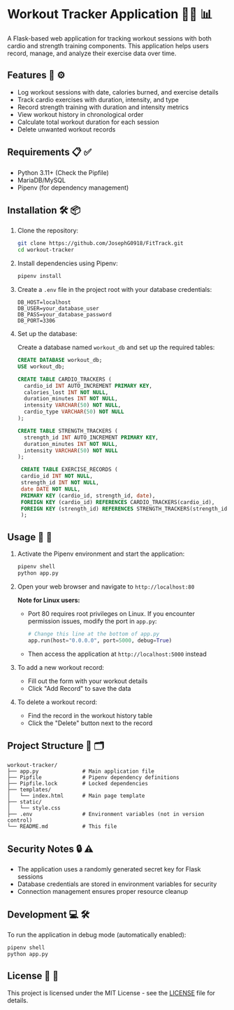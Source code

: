 # Workout Tracker Application 🏋️‍♂️ 📊

A Flask-based web application for tracking workout sessions with both cardio and strength training components. This application helps users record, manage, and analyze their exercise data over time.

## Features 🔧 ⚙️

- Log workout sessions with date, calories burned, and exercise details
- Track cardio exercises with duration, intensity, and type
- Record strength training with duration and intensity metrics
- View workout history in chronological order
- Calculate total workout duration for each session
- Delete unwanted workout records

## Requirements 📋 ✅

- Python 3.11+ (Check the Pipfile)
- MariaDB/MySQL
- Pipenv (for dependency management)

## Installation 🛠️ 📦

1. Clone the repository:
   ```bash
   git clone https://github.com/JosephG0918/FitTrack.git
   cd workout-tracker
   ```

2. Install dependencies using Pipenv:
   ```bash
   pipenv install
   ```

3. Create a `.env` file in the project root with your database credentials:
   ```
   DB_HOST=localhost
   DB_USER=your_database_user
   DB_PASS=your_database_password
   DB_PORT=3306
   ```

4. Set up the database:
   
   Create a database named `workout_db` and set up the required tables:

   ```sql
   CREATE DATABASE workout_db;
   USE workout_db;

   CREATE TABLE CARDIO_TRACKERS (
     cardio_id INT AUTO_INCREMENT PRIMARY KEY,
     calories_lost INT NOT NULL,
     duration_minutes INT NOT NULL,
     intensity VARCHAR(50) NOT NULL,
     cardio_type VARCHAR(50) NOT NULL
   );

   CREATE TABLE STRENGTH_TRACKERS (
     strength_id INT AUTO_INCREMENT PRIMARY KEY,
     duration_minutes INT NOT NULL,
     intensity VARCHAR(50) NOT NULL
   );

    CREATE TABLE EXERCISE_RECORDS (
    cardio_id INT NOT NULL,
    strength_id INT NOT NULL,
    date DATE NOT NULL,
    PRIMARY KEY (cardio_id, strength_id, date),
    FOREIGN KEY (cardio_id) REFERENCES CARDIO_TRACKERS(cardio_id),
    FOREIGN KEY (strength_id) REFERENCES STRENGTH_TRACKERS(strength_id)
    );
   ```

## Usage 📝 🚀

1. Activate the Pipenv environment and start the application:
   ```bash
   pipenv shell
   python app.py
   ```

2. Open your web browser and navigate to `http://localhost:80`

   **Note for Linux users:** 
   - Port 80 requires root privileges on Linux. If you encounter permission issues, modify the port in `app.py`:
     ```python
     # Change this line at the bottom of app.py
     app.run(host="0.0.0.0", port=5000, debug=True)
     ```
   - Then access the application at `http://localhost:5000` instead

3. To add a new workout record:
   - Fill out the form with your workout details
   - Click "Add Record" to save the data

4. To delete a workout record:
   - Find the record in the workout history table
   - Click the "Delete" button next to the record

## Project Structure 📂 🗂️

```
workout-tracker/
├── app.py              # Main application file
├── Pipfile             # Pipenv dependency definitions
├── Pipfile.lock        # Locked dependencies
├── templates/
│   └── index.html      # Main page template
├── static/
│   └── style.css
├── .env                # Environment variables (not in version control)
└── README.md           # This file
```

## Security Notes 🔒 ⚠️

- The application uses a randomly generated secret key for Flask sessions
- Database credentials are stored in environment variables for security
- Connection management ensures proper resource cleanup

## Development 💻 🛠️

To run the application in debug mode (automatically enabled):
```bash
pipenv shell
python app.py
```

## License 📜 📝

This project is licensed under the MIT License - see the [LICENSE](LICENSE) file for details.